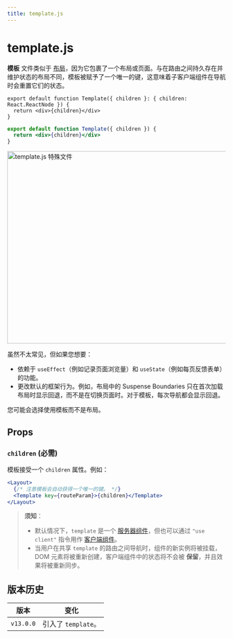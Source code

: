 ```yaml
---
title: template.js
---
```


# template.js

**模板** 文件类似于 [布局](/docs/app/building-your-application/routing/layouts-and-templates#layouts)，因为它包裹了一个布局或页面。与在路由之间持久存在并维护状态的布局不同，模板被赋予了一个唯一的键，这意味着子客户端组件在导航时会重置它们的状态。

```tsx filename="app/template.tsx" switcher
export default function Template({ children }: { children: React.ReactNode }) {
  return <div>{children}</div>
}
```

```jsx filename="app/template.jsx" switcher
export default function Template({ children }) {
  return <div>{children}</div>
}
```

<img
  alt="template.js 特殊文件"
  src="https://nextjs.org/_next/image?url=/docs/light/template-special-file.png&w=3840&q=75"
  srcDark="/docs/dark/template-special-file.png"
  width="1600"
  height="444"
/>

虽然不太常见，但如果您想要：

- 依赖于 `useEffect`（例如记录页面浏览量）和 `useState`（例如每页反馈表单）的功能。
- 更改默认的框架行为。例如，布局中的 Suspense Boundaries 只在首次加载布局时显示回退，而不是在切换页面时。对于模板，每次导航都会显示回退。

您可能会选择使用模板而不是布局。

## Props

### `children` (必需)

模板接受一个 `children` 属性。例如：

```jsx filename="Output"
<Layout>
  {/* 注意模板会自动获得一个唯一的键。 */}
  <Template key={routeParam}>{children}</Template>
</Layout>
```

> **须知**：
>
> - 默认情况下，`template` 是一个 [服务器组件](/docs/app/building-your-application/rendering/server-components)，但也可以通过 `"use client"` 指令用作 [客户端组件](/docs/app/building-your-application/rendering/client-components)。
> - 当用户在共享 `template` 的路由之间导航时，组件的新实例将被挂载，DOM 元素将被重新创建，客户端组件中的状态将不会被 **保留**，并且效果将被重新同步。

## 版本历史

| 版本   | 变化                |
| --------- | ---------------------- |
| `v13.0.0` | 引入了 `template`。 |